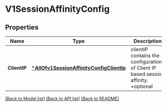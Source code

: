 # V1SessionAffinityConfig

## Properties
Name | Type | Description | Notes
------------ | ------------- | ------------- | -------------
**ClientIP** | [***AllOfv1SessionAffinityConfigClientIp**](AllOfv1SessionAffinityConfigClientIp.md) | clientIP contains the configurations of Client IP based session affinity. +optional | [optional] [default to null]

[[Back to Model list]](../README.md#documentation-for-models) [[Back to API list]](../README.md#documentation-for-api-endpoints) [[Back to README]](../README.md)

